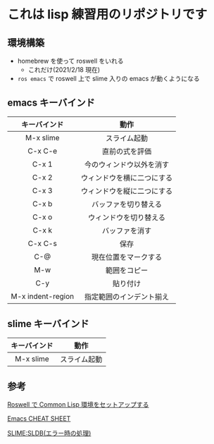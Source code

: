 # これは lisp 練習用のリポジトリです

## 環境構築

- homebrew を使って roswell をいれる
  - これだけ(2021/2/18 現在)
- `ros emacs` で roswell 上で slime 入りの emacs が動くようになる

## emacs キーバインド

| キーバインド |            動作            |
| :----------: | :------------------------: |
|  M-x slime   |        スライム起動        |
|   C-x C-e    |       直前の式を評価       |
|    C-x 1     |  今のウィンドウ以外を消す  |
|    C-x 2     | ウィンドウを横に二つにする |
|    C-x 3     | ウィンドウを縦に二つにする |
|    C-x b     |    バッファを切り替える    |
|    C-x o     |   ウィンドウを切り替える   |
|    C-x k     |       バッファを消す       |
|   C-x C-s    |            保存            |
|     C-@      |    現在位置をマークする    |
|     M-w      |       範囲をコピー       |
|     C-y      |          貼り付け          |
|     M-x indent-region      |          指定範囲のインデント揃え          |

## slime キーバインド

| キーバインド |     動作     |
| :----------: | :----------: |
|  M-x slime   | スライム起動 |

## 参考

[Roswell で Common Lisp 環境をセットアップする](https://takoeight0821.hatenablog.jp/entry/2017/03/11/230000)

[Emacs CHEAT SHEET](https://gihyo.jp/assets/files/magazine/SD/2015/201510/download/Furoku_CheatSheet_Emacs.pdf)

[SLIME:SLDB(エラー時の処理)](https://lisphub.jp/common-lisp/cookbook/index.cgi?SLIME%3ASLDB#H-wpnemf)